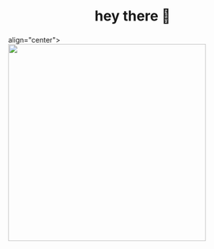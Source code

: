 ###

<h1 align="center">hey there 👋</h1>

###

<div> align="center">
  <img height="400" src="[https://pin.it/1g0YqODBK](https://media.giphy.com/media/v1.Y2lkPTc5MGI3NjExenp1ZXM3Y3czbGJ4b2w1ZnFhM3E5c3NsanEzZ3ByYW0xaGRjdjExcSZlcD12MV9naWZzX3NlYXJjaCZjdD1n/XgMUfV5i9fTyzVxVE0/giphy.gif)" />
</div>
